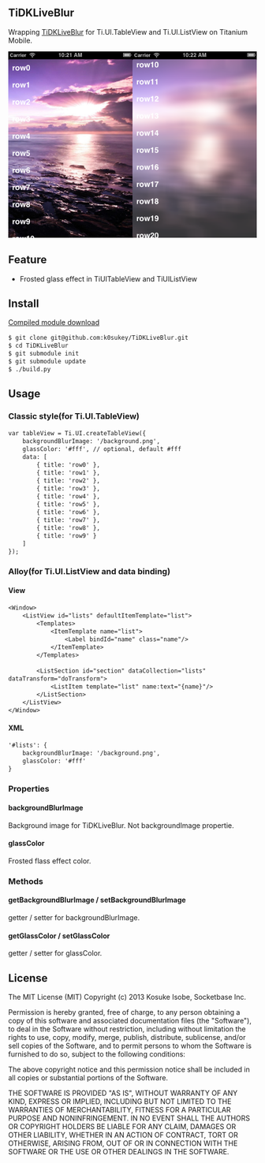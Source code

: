## TiDKLiveBlur

Wrapping [TiDKLiveBlur](https://github.com/kronik/DKLiveBlur) for Ti.UI.TableView and Ti.UI.ListView on Titanium Mobile.

![image](TiDKLiveBlur.png)

## Feature
* Frosted glass effect in TiUITableView and TiUIListView

## Install
[Compiled module download](be.k0suke.tidkliveblur-iphone-0.1.zip)

```
$ git clone git@github.com:k0sukey/TiDKLiveBlur.git
$ cd TiDKLiveBlur
$ git submodule init
$ git submodule update
$ ./build.py
```

## Usage
### Classic style(for Ti.UI.TableView)
```
var tableView = Ti.UI.createTableView({
	backgroundBlurImage: '/background.png',
	glassColor: '#fff', // optional, default #fff
	data: [
		{ title: 'row0' },
		{ title: 'row1' },
		{ title: 'row2' },
		{ title: 'row3' },
		{ title: 'row4' },
		{ title: 'row5' },
		{ title: 'row6' },
		{ title: 'row7' },
		{ title: 'row8' },
		{ title: 'row9' }
	]
});
```

### Alloy(for Ti.UI.ListView and data binding)
#### View
```
<Window>
	<ListView id="lists" defaultItemTemplate="list">
		<Templates>
			<ItemTemplate name="list">
				<Label bindId="name" class="name"/>
			</ItemTemplate>
		</Templates>

		<ListSection id="section" dataCollection="lists" dataTransform="doTransform">
			<ListItem template="list" name:text="{name}"/>
		</ListSection>
	</ListView>
</Window>
```

#### XML
```
'#lists': {
	backgroundBlurImage: '/background.png',
	glassColor: '#fff'
}
```

### Properties
#### backgroundBlurImage
Background image for TiDKLiveBlur.
Not backgroundImage propertie.

#### glassColor
Frosted flass effect color.

### Methods
#### getBackgroundBlurImage / setBackgroundBlurImage
getter / setter for backgroundBlurImage.

#### getGlassColor / setGlassColor
getter / setter for glassColor.

## License

The MIT License (MIT) Copyright (c) 2013 Kosuke Isobe, Socketbase Inc.

Permission is hereby granted, free of charge, to any person obtaining a copy of this software and associated documentation files (the "Software"), to deal in the Software without restriction, including without limitation the rights to use, copy, modify, merge, publish, distribute, sublicense, and/or sell copies of the Software, and to permit persons to whom the Software is furnished to do so, subject to the following conditions:

The above copyright notice and this permission notice shall be included in all copies or substantial portions of the Software.

THE SOFTWARE IS PROVIDED "AS IS", WITHOUT WARRANTY OF ANY KIND, EXPRESS OR IMPLIED, INCLUDING BUT NOT LIMITED TO THE WARRANTIES OF MERCHANTABILITY, FITNESS FOR A PARTICULAR PURPOSE AND NONINFRINGEMENT. IN NO EVENT SHALL THE AUTHORS OR COPYRIGHT HOLDERS BE LIABLE FOR ANY CLAIM, DAMAGES OR OTHER LIABILITY, WHETHER IN AN ACTION OF CONTRACT, TORT OR OTHERWISE, ARISING FROM, OUT OF OR IN CONNECTION WITH THE SOFTWARE OR THE USE OR OTHER DEALINGS IN THE SOFTWARE.